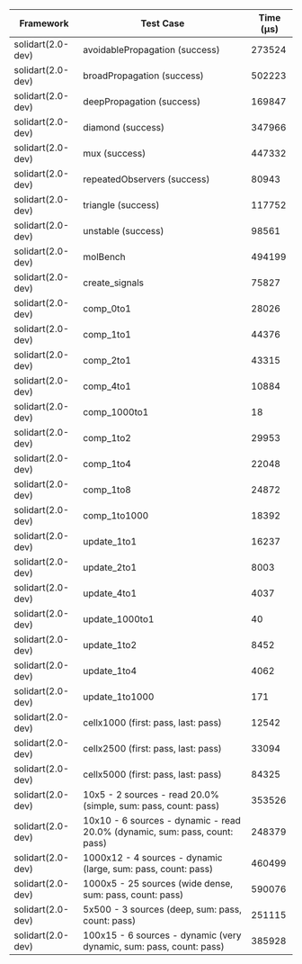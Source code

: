 | Framework | Test Case | Time (μs) |
| --- | --- | --- |
| solidart(2.0-dev) | avoidablePropagation (success) | 273524 |
| solidart(2.0-dev) | broadPropagation (success) | 502223 |
| solidart(2.0-dev) | deepPropagation (success) | 169847 |
| solidart(2.0-dev) | diamond (success) | 347966 |
| solidart(2.0-dev) | mux (success) | 447332 |
| solidart(2.0-dev) | repeatedObservers (success) | 80943 |
| solidart(2.0-dev) | triangle (success) | 117752 |
| solidart(2.0-dev) | unstable (success) | 98561 |
| solidart(2.0-dev) | molBench | 494199 |
| solidart(2.0-dev) | create_signals | 75827 |
| solidart(2.0-dev) | comp_0to1 | 28026 |
| solidart(2.0-dev) | comp_1to1 | 44376 |
| solidart(2.0-dev) | comp_2to1 | 43315 |
| solidart(2.0-dev) | comp_4to1 | 10884 |
| solidart(2.0-dev) | comp_1000to1 | 18 |
| solidart(2.0-dev) | comp_1to2 | 29953 |
| solidart(2.0-dev) | comp_1to4 | 22048 |
| solidart(2.0-dev) | comp_1to8 | 24872 |
| solidart(2.0-dev) | comp_1to1000 | 18392 |
| solidart(2.0-dev) | update_1to1 | 16237 |
| solidart(2.0-dev) | update_2to1 | 8003 |
| solidart(2.0-dev) | update_4to1 | 4037 |
| solidart(2.0-dev) | update_1000to1 | 40 |
| solidart(2.0-dev) | update_1to2 | 8452 |
| solidart(2.0-dev) | update_1to4 | 4062 |
| solidart(2.0-dev) | update_1to1000 | 171 |
| solidart(2.0-dev) | cellx1000 (first: pass, last: pass) | 12542 |
| solidart(2.0-dev) | cellx2500 (first: pass, last: pass) | 33094 |
| solidart(2.0-dev) | cellx5000 (first: pass, last: pass) | 84325 |
| solidart(2.0-dev) | 10x5 - 2 sources - read 20.0% (simple, sum: pass, count: pass) | 353526 |
| solidart(2.0-dev) | 10x10 - 6 sources - dynamic - read 20.0% (dynamic, sum: pass, count: pass) | 248379 |
| solidart(2.0-dev) | 1000x12 - 4 sources - dynamic (large, sum: pass, count: pass) | 460499 |
| solidart(2.0-dev) | 1000x5 - 25 sources (wide dense, sum: pass, count: pass) | 590076 |
| solidart(2.0-dev) | 5x500 - 3 sources (deep, sum: pass, count: pass) | 251115 |
| solidart(2.0-dev) | 100x15 - 6 sources - dynamic (very dynamic, sum: pass, count: pass) | 385928 |
